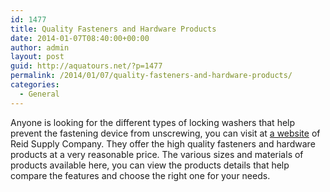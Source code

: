 ```yaml
---
id: 1477
title: Quality Fasteners and Hardware Products
date: 2014-01-07T08:40:00+00:00
author: admin
layout: post
guid: http://aquatours.net/?p=1477
permalink: /2014/01/07/quality-fasteners-and-hardware-products/
categories:
  - General
---
```

Anyone is looking for the different types of locking washers that help prevent the fastening device from unscrewing, you can visit at [a website](http://reidsupply.com/products/fasteners-hardware/fasteners/washers/lock-washers/) of Reid Supply Company. They offer the high quality fasteners and hardware products at a very reasonable price. The various sizes and materials of products available here, you can view the products details that help compare the features and choose the right one for your needs.
